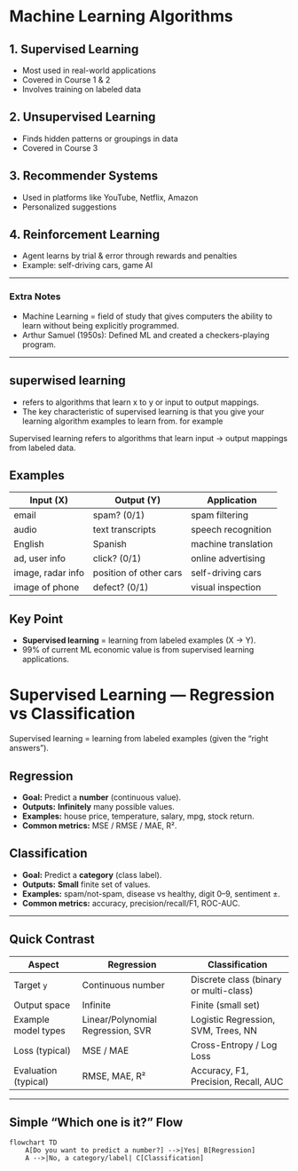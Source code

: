 # Machine Learning Algorithms

## 1. Supervised Learning  
- Most used in real-world applications  
- Covered in Course 1 & 2  
- Involves training on labeled data  

## 2. Unsupervised Learning  
- Finds hidden patterns or groupings in data  
- Covered in Course 3  

## 3. Recommender Systems  
- Used in platforms like YouTube, Netflix, Amazon  
- Personalized suggestions  

## 4. Reinforcement Learning  
- Agent learns by trial & error through rewards and penalties  
- Example: self-driving cars, game AI  

---

### Extra Notes
- Machine Learning = field of study that gives computers the ability to learn without being explicitly programmed.  
- Arthur Samuel (1950s): Defined ML and created a checkers-playing program.

---

## superwised learning
- refers to algorithms that learn x to y or input to output mappings.
-  The key characteristic of supervised learning is that you give your learning algorithm examples to learn from.
for example


Supervised learning refers to algorithms that learn input → output mappings from labeled data.  

## Examples

| Input (X)         | Output (Y)               | Application          |
|-------------------|--------------------------|----------------------|
| email             | spam? (0/1)             | spam filtering       |
| audio             | text transcripts        | speech recognition   |
| English           | Spanish                 | machine translation  |
| ad, user info     | click? (0/1)            | online advertising   |
| image, radar info | position of other cars  | self-driving cars    |
| image of phone    | defect? (0/1)           | visual inspection    |

## Key Point
- **Supervised learning** = learning from labeled examples (X → Y).  
- 99% of current ML economic value is from supervised learning applications.



# Supervised Learning — Regression vs Classification

Supervised learning = learning from labeled examples (given the “right answers”).

## Regression
- **Goal:** Predict a **number** (continuous value).
- **Outputs:** **Infinitely** many possible values.
- **Examples:** house price, temperature, salary, mpg, stock return.
- **Common metrics:** MSE / RMSE / MAE, R².

## Classification
- **Goal:** Predict a **category** (class label).
- **Outputs:** **Small** finite set of values.
- **Examples:** spam/not-spam, disease vs healthy, digit 0–9, sentiment ±.
- **Common metrics:** accuracy, precision/recall/F1, ROC-AUC.

---

## Quick Contrast

| Aspect                | Regression                              | Classification                         |
|----------------------|------------------------------------------|----------------------------------------|
| Target `y`           | Continuous number                        | Discrete class (binary or multi-class) |
| Output space         | Infinite                                 | Finite (small set)                     |
| Example model types  | Linear/Polynomial Regression, SVR        | Logistic Regression, SVM, Trees, NN    |
| Loss (typical)       | MSE / MAE                                | Cross-Entropy / Log Loss               |
| Evaluation (typical) | RMSE, MAE, R²                            | Accuracy, F1, Precision, Recall, AUC   |

---

## Simple “Which one is it?” Flow

```mermaid
flowchart TD
    A[Do you want to predict a number?] -->|Yes| B[Regression]
    A -->|No, a category/label| C[Classification]